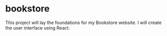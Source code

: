 # bookstore
This project will lay the foundations for my Bookstore website. I will create the user interface using React.
